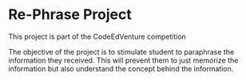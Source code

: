 # Re-Phrase Project

This project is part of the CodeEdVenture competition

The objective of the project is to stimulate student to paraphrase the information they received.
This will prevent them to just memorize the information but also understand the concept
behind the information.
